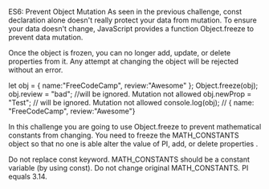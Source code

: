 ES6: Prevent Object Mutation
As seen in the previous challenge, const declaration alone doesn't really protect your data from mutation. To ensure your data doesn't change, JavaScript provides a function Object.freeze to prevent data mutation.

Once the object is frozen, you can no longer add, update, or delete properties from it. Any attempt at changing the object will be rejected without an error.

let obj = {
  name:"FreeCodeCamp",
  review:"Awesome"
};
Object.freeze(obj);
obj.review = "bad"; //will be ignored. Mutation not allowed
obj.newProp = "Test"; // will be ignored. Mutation not allowed
console.log(obj); 
// { name: "FreeCodeCamp", review:"Awesome"}

In this challenge you are going to use Object.freeze to prevent mathematical constants from changing. You need to freeze the MATH_CONSTANTS object so that no one is able alter the value of PI, add, or delete properties .

Do not replace const keyword.
MATH_CONSTANTS should be a constant variable (by using const).
Do not change original MATH_CONSTANTS.
PI equals 3.14.